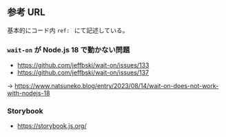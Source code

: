 ## 参考 URL

基本的にコード内 `ref: ` にて記述している。

### `wait-on` が Node.js 18 で動かない問題

- https://github.com/jeffbski/wait-on/issues/133
- https://github.com/jeffbski/wait-on/issues/137

→ https://www.natsuneko.blog/entry/2023/08/14/wait-on-does-not-work-with-nodejs-18

### Storybook

- https://storybook.js.org/
